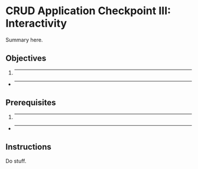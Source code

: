 # CRUD Application Checkpoint III: Interactivity

Summary here.

## Objectives

  1. ________
  * ______

## Prerequisites

  1. ________
  * ______

## Instructions

Do stuff.
